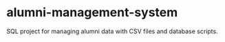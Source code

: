 # alumni-management-system
SQL project for managing alumni data with CSV files and database scripts.

